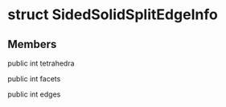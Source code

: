 # struct SidedSolidSplitEdgeInfo


## Members

public int tetrahedra

public int facets

public int edges



